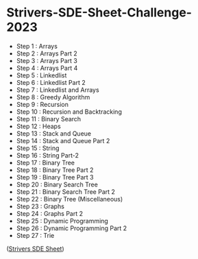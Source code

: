 # Strivers-SDE-Sheet-Challenge-2023

- Step 1 : Arrays
- Step 2 : Arrays Part 2
- Step 3 : Arrays Part 3
- Step 4 : Arrays Part 4
- Step 5 : Linkedlist
- Step 6 : Linkedlist Part 2
- Step 7 : Linkedlist and Arrays
- Step 8 : Greedy Algorithm
- Step 9 : Recursion
- Step 10 : Recursion and Backtracking
- Step 11 : Binary Search
- Step 12 : Heaps
- Step 13 : Stack and Queue
- Step 14 : Stack and Queue Part 2
- Step 15 : String
- Step 16 : String Part-2
- Step 17 : Binary Tree
- Step 18 : Binary Tree Part 2
- Step 19 : Binary Tree Part 3
- Step 20 : Binary Search Tree
- Step 21 : Binary Search Tree Part 2
- Step 22 : Binary Tree (Miscellaneous)
- Step 23 : Graphs
- Step 24 : Graphs Part 2
- Step 25 : Dynamic Programming
- Step 26 : Dynamic Programming Part 2
- Step 27 : Trie

<be>

(<a href="https://takeuforward.org/interviews/strivers-sde-sheet-top-coding-interview-problems/">Strivers SDE Sheet</a>)

